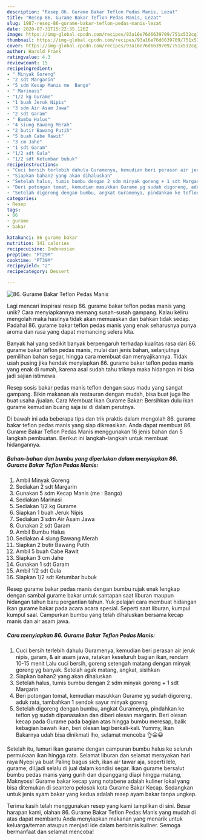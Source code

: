 ```yaml
---
description: "Resep 86. Gurame Bakar Teflon Pedas Manis, Lezat"
title: "Resep 86. Gurame Bakar Teflon Pedas Manis, Lezat"
slug: 1987-resep-86-gurame-bakar-teflon-pedas-manis-lezat
date: 2020-07-31T15:22:35.126Z
image: https://img-global.cpcdn.com/recipes/93a16e76d6639709/751x532cq70/86-gurame-bakar-teflon-pedas-manis-foto-resep-utama.jpg
thumbnail: https://img-global.cpcdn.com/recipes/93a16e76d6639709/751x532cq70/86-gurame-bakar-teflon-pedas-manis-foto-resep-utama.jpg
cover: https://img-global.cpcdn.com/recipes/93a16e76d6639709/751x532cq70/86-gurame-bakar-teflon-pedas-manis-foto-resep-utama.jpg
author: Harold Frank
ratingvalue: 4.3
reviewcount: 15
recipeingredient:
- " Minyak Goreng"
- "2 sdt Margarin"
- "5 sdm Kecap Manis me  Bango"
- " Marinasi"
- "1/2 kg Gurame"
- "1 buah Jeruk Nipis"
- "3 sdm Air Asam Jawa"
- "2 sdt Garam"
- " Bumbu Halus"
- "4 siung Bawang Merah"
- "2 butir Bawang Putih"
- "5 buah Cabe Rawit"
- "3 cm Jahe"
- "1 sdt Garam"
- "1/2 sdt Gula"
- "1/2 sdt Ketumbar bubuk"
recipeinstructions:
- "Cuci bersih terlebih dahulu Guramenya, kemudian beri perasan air jeruk nipis, garam, &amp; air asam jawa, ratakan keseluruh bagian ikan, rendam 10-15 menit Lalu cuci bersih, goreng setengah matang dengan minyak goreng yg banyak. Setelah agak matang, angkat, sisihkan"
- "Siapkan bahan2 yang akan dihaluskan"
- "Setelah halus, tumis bumbu dengan 2 sdm minyak goreng + 1 sdt Margarin"
- "Beri potongan tomat, kemudian masukkan Gurame yg sudah digoreng, aduk rata, tambahkan 1 sendok sayur minyak goreng"
- "Setelah digoreng dengan bumbu, angkat Guramenya, pindahkan ke teflon yg sudah dipanasakan dan diberi olesan margarin. Beri olesan kecap pada Gurame pada bagian atas hingga bumbu meresap, balik kebagian bawah ikan, beri olesan lagi berkali-kali. Yummy, Ikan Bakarnya udah bisa dinikmati lho, selamat mencoba 👌😀😀"
categories:
- Resep
tags:
- 86
- gurame
- bakar

katakunci: 86 gurame bakar 
nutrition: 141 calories
recipecuisine: Indonesian
preptime: "PT29M"
cooktime: "PT39M"
recipeyield: "2"
recipecategory: Dessert

---
```



![86. Gurame Bakar Teflon Pedas Manis](https://img-global.cpcdn.com/recipes/93a16e76d6639709/751x532cq70/86-gurame-bakar-teflon-pedas-manis-foto-resep-utama.jpg)

Lagi mencari inspirasi resep 86. gurame bakar teflon pedas manis yang unik? Cara menyiapkannya memang susah-susah gampang. Kalau keliru mengolah maka hasilnya tidak akan memuaskan dan bahkan tidak sedap. Padahal 86. gurame bakar teflon pedas manis yang enak seharusnya punya aroma dan rasa yang dapat memancing selera kita.

Banyak hal yang sedikit banyak berpengaruh terhadap kualitas rasa dari 86. gurame bakar teflon pedas manis, mulai dari jenis bahan, selanjutnya pemilihan bahan segar, hingga cara membuat dan menyajikannya. Tidak usah pusing jika hendak menyiapkan 86. gurame bakar teflon pedas manis yang enak di rumah, karena asal sudah tahu triknya maka hidangan ini bisa jadi sajian istimewa.

Resep sosis bakar pedas manis teflon dengan saus madu yang sangat gampang. Bikin makanan ala restauran dengan mudah, bisa buat juga lho buat usaha /jualan. Cara Membuat Ikan Gurame Bakar: Bersihkan dulu ikan gurame kemudian buang saja isi di dalam perutnya.


Di bawah ini ada beberapa tips dan trik praktis dalam mengolah 86. gurame bakar teflon pedas manis yang siap dikreasikan. Anda dapat membuat 86. Gurame Bakar Teflon Pedas Manis menggunakan 16 jenis bahan dan 5 langkah pembuatan. Berikut ini langkah-langkah untuk membuat hidangannya.

<!--inarticleads1-->

##### Bahan-bahan dan bumbu yang diperlukan dalam menyiapkan 86. Gurame Bakar Teflon Pedas Manis:

1. Ambil  Minyak Goreng
1. Sediakan 2 sdt Margarin
1. Gunakan 5 sdm Kecap Manis (me : Bango)
1. Sediakan  Marinasi
1. Sediakan 1/2 kg Gurame
1. Siapkan 1 buah Jeruk Nipis
1. Sediakan 3 sdm Air Asam Jawa
1. Gunakan 2 sdt Garam
1. Ambil  Bumbu Halus
1. Sediakan 4 siung Bawang Merah
1. Siapkan 2 butir Bawang Putih
1. Ambil 5 buah Cabe Rawit
1. Siapkan 3 cm Jahe
1. Gunakan 1 sdt Garam
1. Ambil 1/2 sdt Gula
1. Siapkan 1/2 sdt Ketumbar bubuk


Resep gurame bakar pedas manis dengan bumbu rujak enak lengkap dengan sambal gurame bakar untuk santapan saat liburan maupun hidangan tahun baru pergantian tahun. Yuk pelajari cara membuat hidangan ikan gurame bakar pada acara acara spesial. Seperti saat liburan, kumpul kumpul saal. Campurkan bumbu yang telah dihaluskan bersama kecap manis dan air asam jawa. 

<!--inarticleads2-->

##### Cara menyiapkan 86. Gurame Bakar Teflon Pedas Manis:

1. Cuci bersih terlebih dahulu Guramenya, kemudian beri perasan air jeruk nipis, garam, &amp; air asam jawa, ratakan keseluruh bagian ikan, rendam 10-15 menit Lalu cuci bersih, goreng setengah matang dengan minyak goreng yg banyak. Setelah agak matang, angkat, sisihkan
1. Siapkan bahan2 yang akan dihaluskan
1. Setelah halus, tumis bumbu dengan 2 sdm minyak goreng + 1 sdt Margarin
1. Beri potongan tomat, kemudian masukkan Gurame yg sudah digoreng, aduk rata, tambahkan 1 sendok sayur minyak goreng
1. Setelah digoreng dengan bumbu, angkat Guramenya, pindahkan ke teflon yg sudah dipanasakan dan diberi olesan margarin. Beri olesan kecap pada Gurame pada bagian atas hingga bumbu meresap, balik kebagian bawah ikan, beri olesan lagi berkali-kali. Yummy, Ikan Bakarnya udah bisa dinikmati lho, selamat mencoba 👌😀😀


Setelah itu, lumuri ikan gurame dengan campuran bumbu halus ke seluruh permukaan ikan hingga rata. Selamat liburan dan selamat merayakan hari raya Nyepi ya buat Paling bagus sich, ikan air tawar aja, seperti lele, gurame, dll.jadi selalu di jual dalam kondisi segar. Ikan gurame bersalut bumbu pedas manis yang gurih dan dipanggang diapi hingga matang, Maknyoss! Gurame bakar kecap yang notabene adalah kuliner lokal yang bisa ditemukan di seantero pelosok kota Gurame Bakar Kecap. Sedangkan untuk jenis ayam bakar yang kedua adalah resep ayam bakar tanpa ungkep. 

Terima kasih telah menggunakan resep yang kami tampilkan di sini. Besar harapan kami, olahan 86. Gurame Bakar Teflon Pedas Manis yang mudah di atas dapat membantu Anda menyiapkan makanan yang menarik untuk keluarga/teman ataupun menjadi ide dalam berbisnis kuliner. Semoga bermanfaat dan selamat mencoba!
